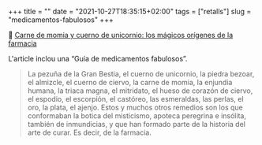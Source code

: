 +++
title = ""
date = "2021-10-27T18:35:15+02:00"
tags = ["retalls"]
slug = "medicamentos-fabulosos"
+++

📎 [Carne de momia y cuerno de unicornio: los mágicos orígenes de la farmacia](https://theconversation.com/carne-de-momia-y-cuerno-de-unicornio-los-magicos-origenes-de-la-farmacia-167683)

L'article inclou una “Guía de medicamentos fabulosos”.

> La pezuña de la Gran Bestia, el cuerno de unicornio, la piedra bezoar, el almizcle, el cuerno de ciervo, la carne de momia, la enjundia humana, la triaca magna, el mitridato, el hueso de corazón de ciervo, el espodio, el escorpión, el castóreo, las esmeraldas, las perlas, el oro, la plata, el ajenjo. Estos y muchos otros remedios son los que conformaban la botica del misticismo, apoteca peregrina e insólita, también de inmundicias, y que han formado parte de la historia del arte de curar. Es decir, de la farmacia.